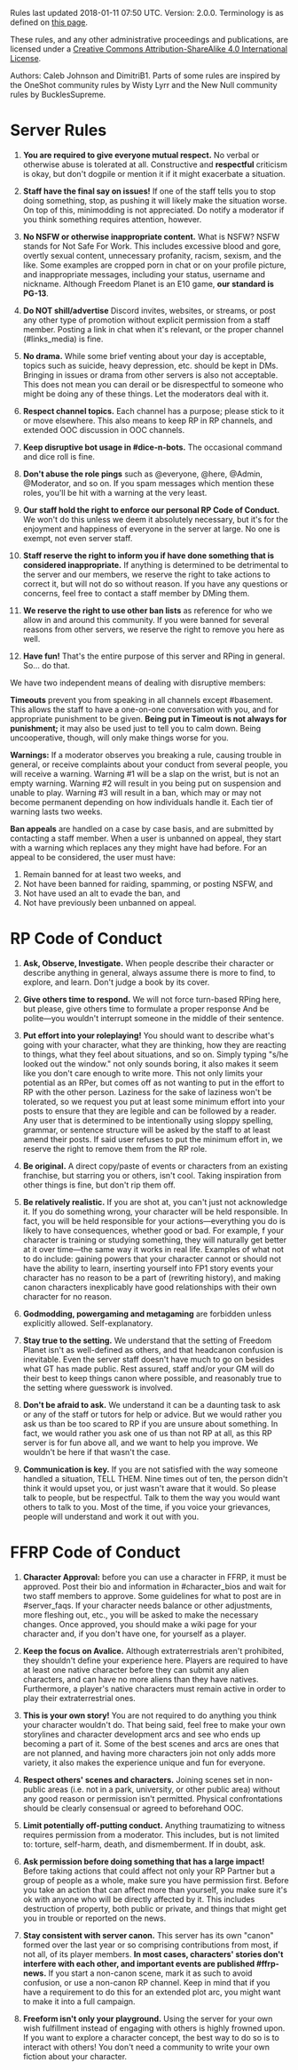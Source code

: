 Rules last updated 2018-01-11 07:50 UTC. Version: 2.0.0. Terminology is as defined on [this page](https://avalice.online/Terminology).

These rules, and any other administrative proceedings and publications, are licensed under a [Creative Commons Attribution-ShareAlike 4.0 International License](https://creativecommons.org/licenses/by-sa/4.0/).

Authors: Caleb Johnson and DimitriB1. Parts of some rules are inspired by the OneShot community rules by Wisty Lyrr and the New Null community rules by BucklesSupreme.

# Server Rules
1. __**You are required to give everyone mutual respect.**__ No verbal or otherwise abuse is tolerated at all. Constructive and __respectful__ criticism is okay, but don't dogpile or mention it if it might exacerbate a situation.

2. __**Staff have the final say on issues!**__ If one of the staff tells you to stop doing something, stop, as pushing it will likely make the situation worse. On top of this, minimodding is not appreciated. Do notify a moderator if you think something requires attention, however.

3. __**No NSFW or otherwise inappropriate content.**__ What is NSFW? NSFW stands for Not Safe For Work. This includes excessive blood and gore, overtly sexual content, unnecessary profanity, racism, sexism, and the like. Some examples are cropped porn in chat or on your profile picture, and inappropriate messages, including your status, username and nickname. Although Freedom Planet is an E10 game, __our standard is PG-13__.

4. __**Do NOT shill/advertise**__ Discord invites, websites, or streams, or post any other type of promotion without explicit permission from a staff member. Posting a link in chat when it's relevant, or the proper channel (#links_media) is fine.

5. __**No drama.**__ While some brief venting about your day is acceptable, topics such as suicide, heavy depression, etc. should be kept in DMs. Bringing in issues or drama from other servers is also not acceptable. This does not mean you can derail or be disrespectful to someone who might be doing any of these things. Let the moderators deal with it.

6. __**Respect channel topics.**__ Each channel has a purpose; please stick to it or move elsewhere. This also means to keep RP in RP channels, and extended OOC discussion in OOC channels.

7. __**Keep disruptive bot usage in #dice-n-bots.**__ The occasional command and dice roll is fine.

8. __**Don't abuse the role pings**__ such as @everyone, @here, @Admin, @Moderator, and so on. If you spam messages which mention these roles, you'll be hit with a warning at the very least.

9. __**Our staff hold the right to enforce our personal RP Code of Conduct.**__ We won't do this unless we deem it absolutely necessary, but it's for the enjoyment and happiness of everyone in the server at large. No one is exempt, not even server staff.

10. __**Staff reserve the right to inform you if have done something that is considered inappropriate.**__ If anything is determined to be detrimental to the server and our members, we reserve the right to take actions to correct it, but will not do so without reason. If you have any questions or concerns, feel free to contact a staff member by DMing them.

11. __**We reserve the right to use other ban lists**__ as reference for who we allow in and around this community. If you were banned for several reasons from other servers, we reserve the right to remove you here as well.

12. __**Have fun!**__ That's the entire purpose of this server and RPing in general. So… do that.

We have two independent means of dealing with disruptive members:

__**Timeouts**__ prevent you from speaking in all channels except #basement. This allows the staff to have a one-on-one conversation with you, and for appropriate punishment to be given. __Being put in Timeout is not always for punishment;__ it may also be used just to tell you to calm down. Being uncooperative, though, will only make things worse for you.

__**Warnings:**__ If a moderator observes you breaking a rule, causing trouble in general, or receive complaints about your conduct from several people, you will receive a warning. Warning #1 will be a slap on the wrist, but is not an empty warning. Warning #2 will result in you being put on suspension and unable to play. Warning #3 will result in a ban, which may or may not become permanent depending on how individuals handle it. Each tier of warning lasts two weeks.

__**Ban appeals**__ are handled on a case by case basis, and are submitted by contacting a staff member. When a user is unbanned on appeal, they start with a warning which replaces any they might have had before. For an appeal to be considered, the user must have:
1. Remain banned for at least two weeks, and
2. Not have been banned for raiding, spamming, or posting NSFW, and
3. Not have used an alt to evade the ban, and
4. Not have previously been unbanned on appeal.

# RP Code of Conduct
1. __**Ask, Observe, Investigate.**__ When people describe their character or describe anything in general, always assume there is more to find, to explore, and learn. Don't judge a book by its cover.

2. __**Give others time to respond.**__ We will not force turn-based RPing here, but please, give others time to formulate a proper response And be polite—you wouldn't interrupt someone in the middle of their sentence.

3. __**Put effort into your roleplaying!**__ You should want to describe what's going with your character, what they are thinking, how they are reacting to things, what they feel about situations, and so on. Simply typing "s/he looked out the window." not only sounds boring, it also makes it seem like you don't care enough to write more. This not only limits your potential as an RPer, but comes off as not wanting to put in the effort to RP with the other person. Laziness for the sake of laziness won't be tolerated, so we request you put at least some minimum effort into your posts to ensure that they are legible and can be followed by a reader. Any user that is determined to be intentionally using sloppy spelling, grammar, or sentence structure will be asked by the staff to at least amend their posts. If said user refuses to put the minimum effort in, we reserve the right to remove them from the RP role.

4. __**Be original.**__ A direct copy/paste of events or characters from an existing franchise, but starring you or others, isn't cool. Taking inspiration from other things is fine, but don't rip them off.

5. __**Be relatively realistic.**__ If you are shot at, you can't just not acknowledge it. If you do something wrong, your character will be held responsible. In fact, you will be held responsible for your actions—everything you do is likely to have consequences, whether good or bad. For example, f your character is training or studying something, they will naturally get better at it over time—the same way it works in real life. Examples of what not to do include: gaining powers that your character cannot or should not have the ability to learn, inserting yourself into FP1 story events your character has no reason to be a part of (rewriting history), and making canon characters inexplicably have good relationships with their own character for no reason.

6. __**Godmodding, powergaming and metagaming**__ are forbidden unless explicitly allowed. Self-explanatory.

7. __**Stay true to the setting.**__ We understand that the setting of Freedom Planet isn't as well-defined as others, and that headcanon confusion is inevitable. Even the server staff doesn't have much to go on besides what GT has made public. Rest assured, staff and/or your GM will do their best to keep things canon where possible, and reasonably true to the setting where guesswork is involved.

8. __**Don't be afraid to ask.**__ We understand it can be a daunting task to ask or any of the staff or tutors for help or advice. But we would rather you ask us than be too scared to RP if you are unsure about something. In fact, we would rather you ask one of us than not RP at all, as this RP server is for fun above all, and we want to help you improve. We wouldn't be here if that wasn't the case.

9. __**Communication is key.**__ If you are not satisfied with the way someone handled a situation, TELL THEM. Nine times out of ten, the person didn't think it would upset you, or just wasn't aware that it would. So please talk to people, but be respectful. Talk to them the way you would want others to talk to you. Most of the time, if you voice your grievances, people will understand and work it out with you.

# FFRP Code of Conduct
1. __**Character Approval:**__ before you can use a character in FFRP, it must be approved. Post their bio and information in #character_bios and wait for two staff members to approve. Some guidelines for what to post are in #server_faqs. If your character needs balance or other adjustments, more fleshing out, etc., you will be asked to make the necessary changes. Once approved, you should make a wiki page for your character and, if you don't have one, for yourself as a player.

2. __**Keep the focus on Avalice.**__ Although extraterrestrials aren't prohibited, they shouldn't define your experience here. Players are required to have at least one native character before they can submit any alien characters, and can have no more aliens than they have natives. Furthermore, a player's native characters must remain active in order to play their extraterrestrial ones.

3. __**This is your own story!**__ You are not required to do anything you think your character wouldn't do. That being said, feel free to make your own storylines and character development arcs and see who ends up becoming a part of it. Some of the best scenes and arcs are ones that are not planned, and having more characters join not only adds more variety, it also makes the experience unique and fun for everyone.

4. __**Respect others' scenes and characters.**__ Joining scenes set in non-public areas (i.e. not in a park, university, or other public area) without any good reason or permission isn't permitted. Physical confrontations should be clearly consensual or agreed to beforehand OOC.

5. __**Limit potentially off-putting conduct.**__ Anything traumatizing to witness requires permission from a moderator. This includes, but is not limited to: torture, self-harm, death, and dismemberment. If in doubt, ask.

6. __**Ask permission before doing something that has a large impact!**__ Before taking actions that could affect not only your RP Partner but a group of people as a whole, make sure you have permission first. Before you take an action that can affect more than yourself, you make sure it's ok with anyone who will be directly affected by it. This includes destruction of property, both public or private, and things that might get you in trouble or reported on the news.

7. __**Stay consistent with server canon.**__ This server has its own "canon" formed over the last year or so comprising contributions from most, if not all, of its player members. __In most cases, characters' stories don't interfere with each other, and important events are published #ffrp-news.__ If you start a non-canon scene, mark it as such to avoid confusion, or use a non-canon RP channel. Keep in mind that if you have a requirement to do this for an extended plot arc, you might want to make it into a full campaign.

8. __**Freeform isn't only your playground.**__ Using the server for your own wish fulfillment instead of engaging with others is highly frowned upon. If you want to explore a character concept, the best way to do so is to interact with others! You don't need a community to write your own fiction about your character.
